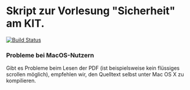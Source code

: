 Skript zur Vorlesung "Sicherheit" am KIT.
======

[![Build Status](https://travis-ci.org/fkohlgrueber/skript.svg?branch=master)](https://travis-ci.org/fkohlgrueber/skript)


### Probleme bei MacOS-Nutzern
Gibt es Probleme beim Lesen der PDF (ist beispielsweise kein flüssiges scrollen möglich), empfehlen wir,
den Quelltext selbst unter Mac OS X zu kompilieren. 
